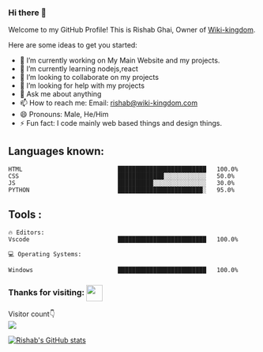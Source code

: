 ### Hi there 👋


Welcome to my GitHub Profile! This is Rishab Ghai, Owner of [Wiki-kingdom](https://www.Wiki-kingdom.com).

Here are some ideas to get you started:
- 🔭 I’m currently working on  My Main Website and my projects.
- 🌱 I’m currently learning nodejs,react
- 👯 I’m looking to collaborate on my projects
- 🤔 I’m looking for help with my projects
- 💬 Ask me about anything
- 📫 How to reach me: Email: [rishab@wiki-kingdom.com](mailto:rishab@wiki-kingdom.com)
- 😄 Pronouns: Male, He/Him
- ⚡ Fun fact: I code mainly web based things and design things.


## Languages known: ##
```text
HTML                           █████████████████████████   100.0% 
CSS                            █████████████░░░░░░░░░░░░   50.0% 
JS                             ██████████░░░░░░░░░░░░░░░   30.0% 
PYTHON                         ████████████████████████░   95.0%
```
## Tools : ##
```text
🔥 Editors: 
Vscode                         █████████████████████████   100.0%

💻 Operating Systems: 

Windows                        █████████████████████████   100.0%

```

### Thanks for visiting: <img align="center" src="https://github.com/rajput2107/rajput2107/blob/master/Assets/Handshake.gif" height="33px" />
 <p> 
   Visitor count👇<br>
  
  <img src="https://profile-counter.glitch.me/rishabghai03/count.svg" />
 </p>

[![Rishab's GitHub stats](https://github-readme-stats.vercel.app/api?username=rishabghai03)](https://github.com/rishabghai03/github-readme-stats)
